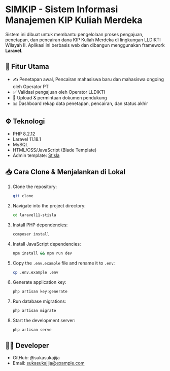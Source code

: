 # SIMKIP - Sistem Informasi Manajemen KIP Kuliah Merdeka

Sistem ini dibuat untuk membantu pengelolaan proses pengajuan, penetapan, dan pencairan dana KIP Kuliah Merdeka di lingkungan LLDIKTI Wilayah II. Aplikasi ini berbasis web dan dibangun menggunakan framework **Laravel**.

## 🚀 Fitur Utama

- ✍️ Penetapan awal, Pencairan mahasiswa baru dan mahasiswa ongoing oleh Operator PT
- ✅ Validasi pengajuan oleh Operator LLDIKTI
- 📁 Upload & permintaan dokumen pendukung
- 📊 Dashboard rekap data penetapan, pencairan, dan status akhir

## ⚙️ Teknologi

- PHP 8.2.12
- Laravel 11.18.1
- MySQL
- HTML/CSS/JavaScript (Blade Template)
- Admin template: [Stisla](https://getstisla.com)

## 📥 Cara Clone & Menjalankan di Lokal

1. Clone the repository:
    ```bash
    git clone
    ```

2. Navigate into the project directory:
    ```bash
    cd laravel11-stisla
    ```

3. Install PHP dependencies:
    ```bash
    composer install
    ```

4. Install JavaScript dependencies:
    ```bash
    npm install && npm run dev
    ```

5. Copy the `.env.example` file and rename it to `.env`:
    ```bash
    cp .env.example .env
    ```

6. Generate application key:
    ```bash
    php artisan key:generate
    ```

7. Run database migrations:
    ```bash
    php artisan migrate
    ```

8. Start the development server:
    ```bash
    php artisan serve
    ```

## 🙋‍♂️ Developer
- GitHub: @sukasukajija
- Email: sukasukajija@example.com
